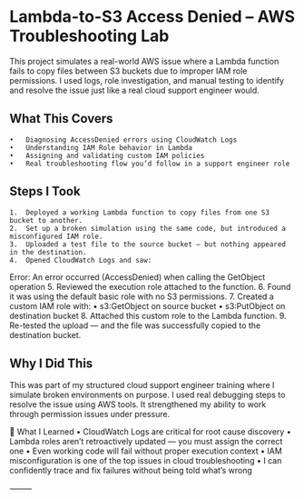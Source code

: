 # Lambda-to-S3 Access Denied – AWS Troubleshooting Lab

This project simulates a real-world AWS issue where a Lambda function fails to copy files between S3 buckets due to improper IAM role permissions. I used logs, role investigation, and manual testing to identify and resolve the issue just like a real cloud support engineer would.


##  What This Covers
	•	Diagnosing AccessDenied errors using CloudWatch Logs
	•	Understanding IAM Role behavior in Lambda
	•	Assigning and validating custom IAM policies
	•	Real troubleshooting flow you’d follow in a support engineer role


##  Steps I Took
	1.	Deployed a working Lambda function to copy files from one S3 bucket to another.
	2.	Set up a broken simulation using the same code, but introduced a misconfigured IAM role.
	3.	Uploaded a test file to the source bucket — but nothing appeared in the destination.
	4.	Opened CloudWatch Logs and saw:
Error: An error occurred (AccessDenied) when calling the GetObject operation
	5.	Reviewed the execution role attached to the function.
	6.	Found it was using the default basic role with no S3 permissions.
	7.	Created a custom IAM role with:
	•	s3:GetObject on source bucket
	•	s3:PutObject on destination bucket
	8.	Attached this custom role to the Lambda function.
	9.	Re-tested the upload — and the file was successfully copied to the destination bucket.


## Why I Did This
This was part of my structured cloud support engineer training where I simulate broken environments on purpose. I used real debugging steps to resolve the issue using AWS tools. It strengthened my ability to work through permission issues under pressure.



📘 What I Learned
	•	CloudWatch Logs are critical for root cause discovery
	•	Lambda roles aren’t retroactively updated — you must assign the correct one
	•	Even working code will fail without proper execution context
	•	IAM misconfiguration is one of the top issues in cloud troubleshooting
	•	I can confidently trace and fix failures without being told what’s wrong

⸻
